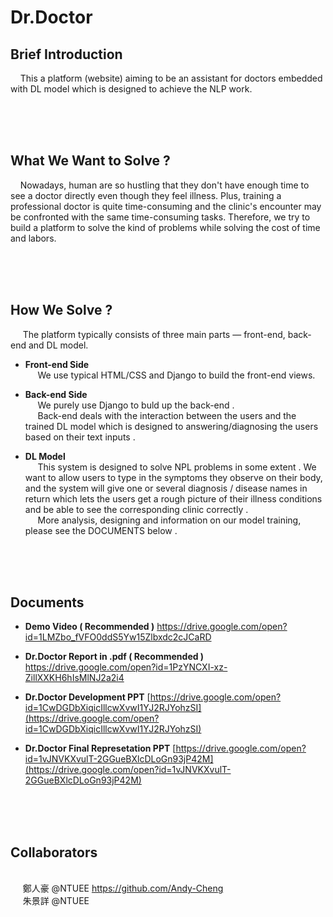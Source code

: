 # Dr.Doctor

## **Brief Introduction**
&nbsp;&nbsp;&nbsp;&nbsp;This a platform (website) aiming to be an assistant for doctors embedded with DL model which is designed to achieve the NLP work.
      


<br><br><br>
## **What We Want to Solve ?**
&nbsp;&nbsp;&nbsp;&nbsp;Nowadays, human are so hustling that they don't have enough time to see a doctor directly even though they feel illness. Plus, training a professional doctor is quite time-consuming and the clinic's encounter may be confronted with the same time-consuming tasks. Therefore,  we try to build a platform to solve the kind of problems while solving the cost of time and labors.



<br><br><br>
## **How We Solve ?**
&nbsp;&nbsp;&nbsp;&nbsp; The platform typically consists of three main parts — front-end, back-end and DL model.
  
- **Front-end Side**
<br>&nbsp;&nbsp;&nbsp;&nbsp; We use typical  HTML/CSS and Django to build the front-end views.


- **Back-end Side**
<br>&nbsp;&nbsp;&nbsp;&nbsp; We purely use Django to buld up the back-end .
<br>&nbsp;&nbsp;&nbsp;&nbsp; Back-end deals with the interaction between the users and the trained DL model which is designed to answering/diagnosing the users based on their text inputs .


- **DL Model**
<br>&nbsp;&nbsp;&nbsp;&nbsp; This system is designed to solve NPL problems in some extent . We want to allow users to type in the symptoms they observe on their body, and the system will give one or several diagnosis / disease names in return which lets the users get a rough picture of their illness conditions and be able to see the corresponding clinic correctly .
<br>&nbsp;&nbsp;&nbsp;&nbsp; More analysis, designing and information on our model training, please see the DOCUMENTS below .



<br><br><br>
## **Documents**
- **Demo Video  ( Recommended )**
https://drive.google.com/open?id=1LMZbo_fVFO0ddS5Yw15Zlbxdc2cJCaRD


- **Dr.Doctor Report in .pdf  ( Recommended )**
  https://drive.google.com/open?id=1PzYNCXI-xz-ZillXXKH6hIsMlNJ2a2i4


- **Dr.Doctor Development PPT**
  [https://drive.google.com/open?id=1CwDGDbXiqicIllcwXvwI1YJ2RJYohzSI](https://drive.google.com/open?id=1CwDGDbXiqicIllcwXvwI1YJ2RJYohzSI)


- **Dr.Doctor Final Represetation PPT**
  [https://drive.google.com/open?id=1vJNVKXvulT-2GGueBXlcDLoGn93jP42M](https://drive.google.com/open?id=1vJNVKXvulT-2GGueBXlcDLoGn93jP42M)




<br><br><br>
## **Collaborators**
<br>&nbsp;&nbsp;&nbsp;&nbsp; 鄭人豪 @NTUEE https://github.com/Andy-Cheng
<br>&nbsp;&nbsp;&nbsp;&nbsp; 朱景詳 @NTUEE

